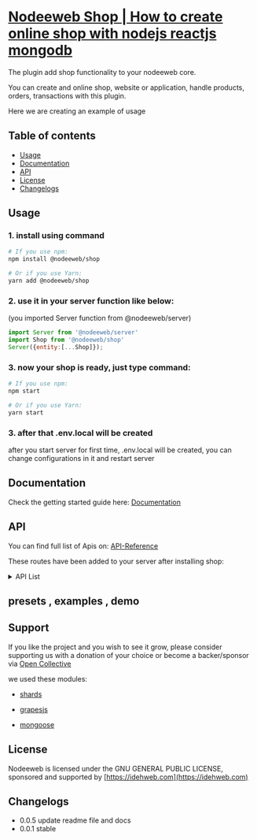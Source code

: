 # [Nodeeweb Shop | How to create online shop with nodejs reactjs mongodb](https://idehweb.com/product/creare-website-or-application-with-nodeeweb/)

The plugin add shop functionality to your nodeeweb core.

You can create and online shop, website or application, handle products, orders, transactions with this plugin.

Here we are creating an example of usage


## Table of contents

* [Usage](#usage)
* [Documentation](#documentation)
* [API](#api)
* [License](#license)
* [Changelogs](#changelogs)



## Usage

### 1. install using command
```bash
# If you use npm:
npm install @nodeeweb/shop

# Or if you use Yarn:
yarn add @nodeeweb/shop
```

### 2. use it in your server function like below:
(you imported Server function from @nodeeweb/server)
```jsx static
import Server from '@nodeeweb/server'
import Shop from '@nodeeweb/shop'
Server({entity:[...Shop]});
```

### 3. now your shop is ready, just type command:
```bash
# If you use npm:
npm start

# Or if you use Yarn:
yarn start
```
### 3. after that .env.local will be created

after you start server for first time, .env.local will be created, you can change configurations in it and restart server

## Documentation

Check the getting started guide here: [Documentation]


## API
You can find full list of Apis on: [API-Reference]

These routes have been added to your server after installing shop:
<details>
    <summary>API List</summary>

    GET      /customer/attributes
    GET      /customer/attributes/count
    GET      /customer/attributes/:offset/:limit
    GET      /customer/attributes/:id
    POST     /customer/attributes
    PUT      /customer/attributes/:id
    DELETE   /customer/attributes/:id
    GET      /admin/attributes
    GET      /admin/attributes/count
    GET      /admin/attributes/:offset/:limit
    GET      /admin/attributes/:id
    POST     /admin/attributes
    PUT      /admin/attributes/:id
    DELETE   /admin/attributes/:id
    GET      /customer/discount
    GET      /customer/discount/count
    GET      /customer/discount/:offset/:limit
    GET      /customer/discount/:id
    POST     /customer/discount
    PUT      /customer/discount/:id
    DELETE   /customer/discount/:id
    GET      /admin/discount
    GET      /admin/discount/count
    GET      /admin/discount/:offset/:limit
    GET      /admin/discount/:id
    POST     /admin/discount
    PUT      /admin/discount/:id
    DELETE   /admin/discount/:id
    GET      /customer/order
    GET      /customer/order/count
    GET      /customer/order/:offset/:limit
    GET      /customer/order/:id
    POST     /customer/order
    PUT      /customer/order/:id
    DELETE   /customer/order/:id
    GET      /admin/order
    GET      /admin/order/count
    GET      /admin/order/:offset/:limit
    GET      /admin/order/:id
    POST     /admin/order
    PUT      /admin/order/:id
    DELETE   /admin/order/:id
    GET      /customer/product
    GET      /customer/product/count
    GET      /customer/product/:offset/:limit
    GET      /customer/product/:id
    POST     /customer/product
    PUT      /customer/product/:id
    DELETE   /customer/product/:id
    GET      /admin/product
    GET      /admin/product/count
    GET      /admin/product/:offset/:limit
    GET      /admin/product/:id
    POST     /admin/product
    PUT      /admin/product/:id
    DELETE   /admin/product/:id
    GET      /customer/productCategory
    GET      /customer/productCategory/count
    GET      /customer/productCategory/:offset/:limit
    GET      /customer/productCategory/:id
    POST     /customer/productCategory
    PUT      /customer/productCategory/:id
    DELETE   /customer/productCategory/:id
    GET      /admin/productCategory
    GET      /admin/productCategory/count
    GET      /admin/productCategory/:offset/:limit
    GET      /admin/productCategory/:id
    POST     /admin/productCategory
    PUT      /admin/productCategory/:id
    DELETE   /admin/productCategory/:id
    GET      /customer/transaction
    GET      /customer/transaction/count
    GET      /customer/transaction/:offset/:limit
    GET      /customer/transaction/:id
    POST     /customer/transaction
    PUT      /customer/transaction/:id
    DELETE   /customer/transaction/:id
    GET      /admin/transaction
    GET      /admin/transaction/count
    GET      /admin/transaction/:offset/:limit
    GET      /admin/transaction/:id
    POST     /admin/transaction
    PUT      /admin/transaction/:id
    DELETE   /admin/transaction/:id
</details>


## presets , examples , demo


## Support

If you like the project and you wish to see it grow, please consider supporting us with a donation of your choice or become a backer/sponsor via [Open Collective](https://idehweb.com/)

we used these modules:

- [shards](https://github.com/DesignRevision/shards-react)

- [grapesjs](https://grapesjs.com)

- [mongoose](https://mongoosejs.com)


## License
Nodeeweb is licensed under the GNU GENERAL PUBLIC LICENSE, sponsored and supported by [https://idehweb.com](https://idehweb.com)

[Documentation]: <https://idehweb.com/nodeeweb/>
[API-Reference]: <https://idehweb.com/nodeeweb/api/>
[CMS]: <https://en.wikipedia.org/wiki/Content_management_system>

## Changelogs

- 0.0.5
    update readme file and docs
- 0.0.1 
    stable
